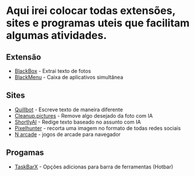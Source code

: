 # Aqui irei colocar todas extensões, sites e programas uteis que facilitam algumas atividades.  
## Extensão
* [BlackBox](https://chrome.google.com/webstore/detail/blackbox-select-copy-past/mcgbeeipkmelnpldkobichboakdfaeon)  - Extrai texto de fotos
* [BlackMenu](https://chrome.google.com/webstore/detail/black-menu-for-google/eignhdfgaldabilaaegmdfbajngjmoke?hl=pt-BR) - Caixa de aplicativos simultânea 
## Sites  
* [Quillbot](https://quillbot.com/)  - Escreve texto de maneira diferente
* [Cleanup.pictures](https://cleanup.pictures/) - Remove algo desejado da foto com IA
* [ShortlyAI](https://www.shortlyai.com/) - Redige texto baseado no assunto com IA
* [Pixelhunter](https://pixelhunter.io/) - recorta uma imagem no formato de todas redes sociais
* [N arcade](https://n-arcade.io/) - jogos de arcade para navegador
## Progamas  
* [TaskBarX](https://github.com/ChrisAnd1998/TaskbarX) - Opções adicionas para barra de ferramentas (Hotbar)
